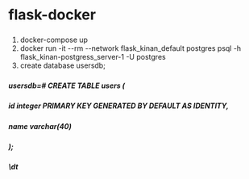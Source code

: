 # flask-docker
#####
1) docker-compose up
2) docker run -it --rm --network flask_kinan_default postgres psql -h flask_kinan-postgress_server-1 -U postgres
3) create database usersdb;
#####

##### usersdb=# CREATE TABLE users (
#####    id     integer PRIMARY KEY GENERATED BY DEFAULT AS IDENTITY,
#####    name    varchar(40)
##### );

##### \dt
